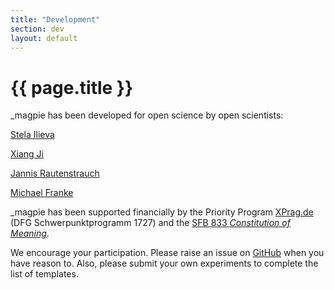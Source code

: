 ```yaml
---
title: "Development"
section: dev
layout: default
---
```


# {{ page.title }}

_magpie has been developed for open science by open scientists:

[Stela Ilieva](https://github.com/stelaseldano/)

[Xiang Ji](https://github.com/x-ji/)

[Jannis Rautenstrauch](https://github.com/JannisBush)

[Michael Franke](https://www.home.uni-osnabrueck.de/michfranke/index.html)

_magpie has been supported financially by the Priority Program [XPrag.de](http://www.xprag.de/)
(DFG Schwerpunktprogramm 1727) and the [SFB 833 *Constitution of Meaning*](http://www.sfb833.uni-tuebingen.de/).

We encourage your participation. Please raise an issue on [GitHub](https://github.com/magpie-ea/magpie-site) when you have reason to. Also, please submit your own experiments to complete the list of templates.
